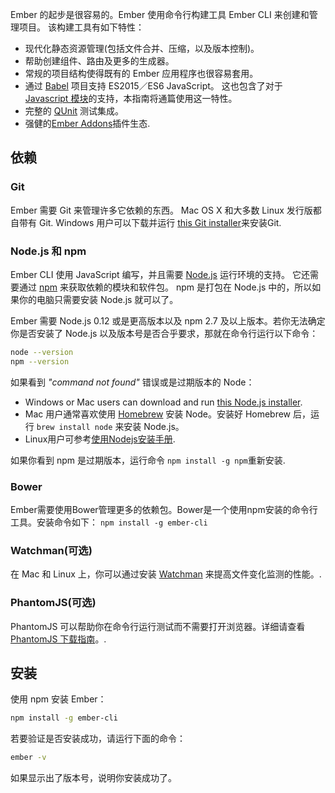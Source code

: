Ember 的起步是很容易的。Ember 使用命令行构建工具 Ember CLI 来创建和管理项目。 该构建工具有如下特性：

* 现代化静态资源管理(包括文件合并、压缩，以及版本控制)。
* 帮助创建组件、路由及更多的生成器。
* 常规的项目结构使得既有的 Ember 应用程序也很容易套用。
* 通过 [Babel](http://babeljs.io/docs/learn-es2015/) 项目支持 ES2015／ES6 JavaScript。 这也包含了对于 [Javascript 模块](http://exploringjs.com/es6/ch_modules.html)的支持，本指南将通篇使用这一特性。
* 完整的 [QUnit](https://qunitjs.com/) 测试集成。
* 强健的[Ember Addons](https://emberobserver.com/)插件生态.

## 依赖

### Git

Ember 需要 Git 来管理许多它依赖的东西。 Mac OS X 和大多数 Linux 发行版都自带有 Git. Windows 用户可以下载并运行 [this Git installer](http://git-scm.com/download/win)来安装Git.

### Node.js 和 npm

Ember CLI 使用 JavaScript 编写，并且需要 [Node.js](https://nodejs.org/) 运行环境的支持。 它还需要通过 [npm](https://www.npmjs.com/) 来获取依赖的模块和软件包。 npm 是打包在 Node.js 中的，所以如果你的电脑只需要安装 Node.js 就可以了。

Ember 需要 Node.js 0.12 或是更高版本以及 npm 2.7 及以上版本。若你无法确定你是否安装了 Node.js 以及版本号是否合乎要求，那就在命令行运行以下命令：

```bash
node --version
npm --version
```

如果看到 *"command not found"* 错误或是过期版本的 Node：

* Windows or Mac users can download and run [this Node.js installer](http://nodejs.org/en/download/).
* Mac 用户通常喜欢使用 [Homebrew](http://brew.sh/) 安装 Node。安装好 Homebrew 后，运行 `brew install node` 来安装 Node.js。
* Linux用户可参考[使用Nodejs安装手册](https://nodejs.org/en/download/package-manager/).

如果你看到 npm 是过期版本，运行命令 `npm install -g npm`重新安装.

### Bower

Ember需要使用Bower管理更多的依赖包。Bower是一个使用npm安装的命令行工具。安装命令如下： ```npm install -g ember-cli```

### Watchman(可选)

在 Mac 和 Linux 上，你可以通过安装 [Watchman](https://facebook.github.io/watchman/docs/install.html) 来提高文件变化监测的性能。.

### PhantomJS(可选)

PhantomJS 可以帮助你在命令行运行测试而不需要打开浏览器。详细请查看 [PhantomJS 下载指南](http://phantomjs.org/download.html)。.

## 安装

使用 npm 安装 Ember：

```bash
npm install -g ember-cli
```

若要验证是否安装成功，请运行下面的命令：

```bash
ember -v
```

如果显示出了版本号，说明你安装成功了。